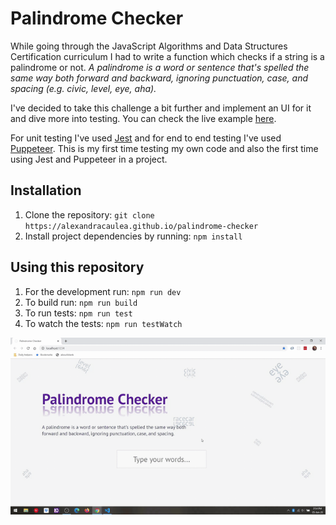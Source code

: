 # Palindrome Checker

While going through the JavaScript Algorithms and Data Structures Certification curriculum I had to write a function which checks if a string is a palindrome or not. _A palindrome is a word or sentence that's spelled the same way both forward and backward, ignoring punctuation, case, and spacing (e.g. civic, level, eye, aha)._

I've decided to take this challenge a bit further and implement an UI for it and dive more into testing. You can check the live example [here](https://alexandracaulea.github.io/palindrome-checker/).

For unit testing I've used [Jest](https://jestjs.io/) and for end to end testing I've used [Puppeteer](https://pptr.dev/). This is my first time testing my own code and also the first time using Jest and Puppeteer in a project.

## Installation

1. Clone the repository: `git clone https://alexandracaulea.github.io/palindrome-checker`
2. Install project dependencies by running: `npm install`

## Using this repository

1. For the development run: `npm run dev`
2. To build run: `npm run build`
3. To run tests: `npm run test`
4. To watch the tests: `npm run testWatch`

![Palindrome Checker Gif](palindrome-checker.gif)
